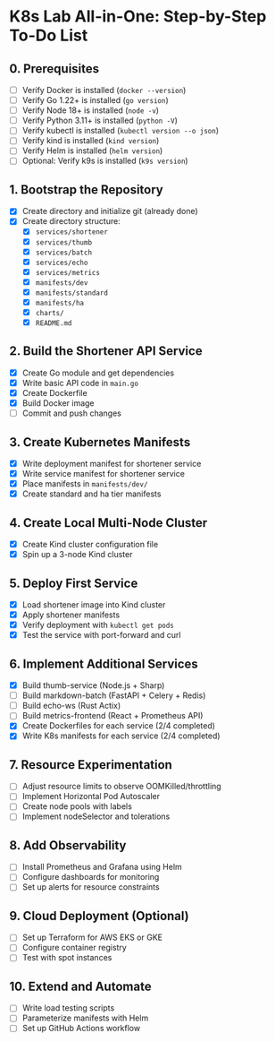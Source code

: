 # K8s Lab All-in-One: Step-by-Step To-Do List

## 0. Prerequisites
- [ ] Verify Docker is installed (`docker --version`)
- [ ] Verify Go 1.22+ is installed (`go version`)
- [ ] Verify Node 18+ is installed (`node -v`)
- [ ] Verify Python 3.11+ is installed (`python -V`)
- [ ] Verify kubectl is installed (`kubectl version --o json`)
- [ ] Verify kind is installed (`kind version`)
- [ ] Verify Helm is installed (`helm version`)
- [ ] Optional: Verify k9s is installed (`k9s version`)

## 1. Bootstrap the Repository
- [x] Create directory and initialize git (already done)
- [x] Create directory structure:
  - [x] `services/shortener`
  - [x] `services/thumb`
  - [x] `services/batch`
  - [x] `services/echo`
  - [x] `services/metrics`
  - [x] `manifests/dev`
  - [x] `manifests/standard`
  - [x] `manifests/ha`
  - [x] `charts/`
  - [x] `README.md`

## 2. Build the Shortener API Service
- [x] Create Go module and get dependencies
- [x] Write basic API code in `main.go`
- [x] Create Dockerfile
- [x] Build Docker image
- [ ] Commit and push changes

## 3. Create Kubernetes Manifests
- [x] Write deployment manifest for shortener service
- [x] Write service manifest for shortener service
- [x] Place manifests in `manifests/dev/`
- [x] Create standard and ha tier manifests

## 4. Create Local Multi-Node Cluster
- [x] Create Kind cluster configuration file
- [x] Spin up a 3-node Kind cluster

## 5. Deploy First Service
- [x] Load shortener image into Kind cluster
- [x] Apply shortener manifests
- [x] Verify deployment with `kubectl get pods`
- [x] Test the service with port-forward and curl

## 6. Implement Additional Services
- [x] Build thumb-service (Node.js + Sharp)
- [ ] Build markdown-batch (FastAPI + Celery + Redis)
- [ ] Build echo-ws (Rust Actix)
- [ ] Build metrics-frontend (React + Prometheus API)
- [x] Create Dockerfiles for each service (2/4 completed)
- [x] Write K8s manifests for each service (2/4 completed)

## 7. Resource Experimentation
- [ ] Adjust resource limits to observe OOMKilled/throttling
- [ ] Implement Horizontal Pod Autoscaler
- [ ] Create node pools with labels
- [ ] Implement nodeSelector and tolerations

## 8. Add Observability
- [ ] Install Prometheus and Grafana using Helm
- [ ] Configure dashboards for monitoring
- [ ] Set up alerts for resource constraints

## 9. Cloud Deployment (Optional)
- [ ] Set up Terraform for AWS EKS or GKE
- [ ] Configure container registry
- [ ] Test with spot instances

## 10. Extend and Automate
- [ ] Write load testing scripts
- [ ] Parameterize manifests with Helm
- [ ] Set up GitHub Actions workflow

